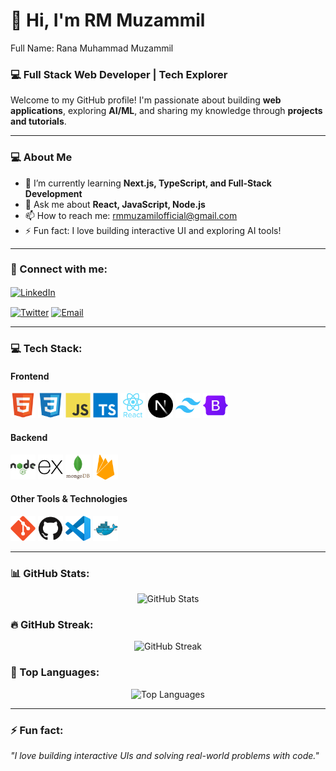 # 👋 Hi, I'm RM Muzammil  
Full Name: Rana Muhammad Muzammil 

### 💻 Full Stack Web Developer | Tech Explorer  

Welcome to my GitHub profile! I'm passionate about building **web applications**, exploring **AI/ML**, and sharing my knowledge through **projects and tutorials**.  

---
### 💻 About Me
- 🌱 I’m currently learning **Next.js, TypeScript, and Full-Stack Development**
- 💬 Ask me about **React, JavaScript, Node.js**
- 📫 How to reach me: [rmmuzamilofficial@gmail.com](mailto:rmmuzamilofficial@gmail.com)
- ⚡ Fun fact: I love building interactive UI and exploring AI tools!

---

### 🔗 Connect with me:
<p align="left">
<a href="https://www.linkedin.com/in/rm-muzammil-65b953276" target="_blank">
  <img align="center" src="https://raw.githubusercontent.com/rahuldkjain/github-profile-readme-generator/master/src/images/icons/Social/linked-in-alt.svg" alt="LinkedIn" height="30" width="40" />
</a>

<a href="https://twitter.com/your-twitter" target="blank"><img align="center" src="https://raw.githubusercontent.com/rahuldkjain/github-profile-readme-generator/master/src/images/icons/Social/twitter.svg" alt="Twitter" height="30" width="40" /></a>
<a href="mailto:your-email@gmail.com" target="blank"><img align="center" src="https://cdn-icons-png.flaticon.com/512/732/732200.png" alt="Email" height="30" width="40" /></a>
</p>

---

### 💻 Tech Stack:

#### **Frontend**
<p align="left">
<img src="https://raw.githubusercontent.com/devicons/devicon/master/icons/html5/html5-original.svg" width="40" height="40"/>
<img src="https://raw.githubusercontent.com/devicons/devicon/master/icons/css3/css3-original.svg" width="40" height="40"/>
<img src="https://raw.githubusercontent.com/devicons/devicon/master/icons/javascript/javascript-original.svg" width="40" height="40"/>
<img src="https://raw.githubusercontent.com/devicons/devicon/master/icons/typescript/typescript-original.svg" width="40" height="40"/>
<img src="https://raw.githubusercontent.com/devicons/devicon/master/icons/react/react-original-wordmark.svg" width="40" height="40"/>
<img src="https://raw.githubusercontent.com/devicons/devicon/master/icons/nextjs/nextjs-original.svg" width="40" height="40"/>
<img src="https://raw.githubusercontent.com/devicons/devicon/master/icons/tailwindcss/tailwindcss-plain.svg" width="40" height="40"/>
<img src="https://raw.githubusercontent.com/devicons/devicon/master/icons/bootstrap/bootstrap-original.svg" width="40" height="40"/>
</p>

#### **Backend**
<p align="left">
<img src="https://raw.githubusercontent.com/devicons/devicon/master/icons/nodejs/nodejs-original-wordmark.svg" width="40" height="40"/>
<img src="https://raw.githubusercontent.com/devicons/devicon/master/icons/express/express-original.svg" width="40" height="40"/>
<img src="https://raw.githubusercontent.com/devicons/devicon/master/icons/mongodb/mongodb-original-wordmark.svg" width="40" height="40"/>
<img src="https://raw.githubusercontent.com/devicons/devicon/master/icons/firebase/firebase-plain.svg" width="40" height="40"/>
</p>

#### **Other Tools & Technologies**
<p align="left">
<img src="https://raw.githubusercontent.com/devicons/devicon/master/icons/git/git-original.svg" width="40" height="40"/>
<img src="https://raw.githubusercontent.com/devicons/devicon/master/icons/github/github-original.svg" width="40" height="40"/>
<img src="https://raw.githubusercontent.com/devicons/devicon/master/icons/vscode/vscode-original.svg" width="40" height="40"/>
<img src="https://raw.githubusercontent.com/devicons/devicon/master/icons/docker/docker-original.svg" width="40" height="40"/>
</p>

---

### 📊 GitHub Stats:
<p align="center">
  <img src="https://github-readme-stats.vercel.app/api?username=rm-muzammil&show_icons=true&theme=radical" alt="GitHub Stats" />
</p>

### 🔥 GitHub Streak:
<p align="center">
  <img src="https://github-readme-streak-stats.herokuapp.com/?user=rm-muzammil&theme=radical" alt="GitHub Streak" />
</p>

### 📂 Top Languages:
<p align="center">
  <img src="https://github-readme-stats.vercel.app/api/top-langs/?username=rm-muzammil&layout=compact&theme=radical" alt="Top Languages" />
</p>

---

### ⚡ Fun fact:
_"I love building interactive UIs and solving real-world problems with code."_
